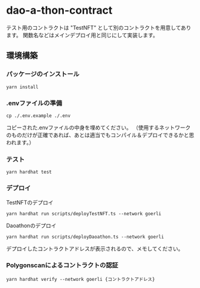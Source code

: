 # dao-a-thon-contract
テスト用のコントラクトは "TestNFT" として別のコントラクトを用意してあります。
関数名などはメインデプロイ用と同じにして実装します。

## 環境構築

### パッケージのインストール
```shell
yarn install
```

### .envファイルの準備
```shell
cp ./.env.example ./.env
```
コピーされた.envファイルの中身を埋めてください。
（使用するネットワークのものだけが正確であれば、あとは適当でもコンパイル＆デプロイできるかと思われます。）

### テスト
```shell
yarn hardhat test
```

### デプロイ
TestNFTのデプロイ
```shell
yarn hardhat run scripts/deployTestNFT.ts --network goerli
```
Daoathonのデプロイ
```shell
yarn hardhat run scripts/deployDaoathon.ts --network goerli
```
デプロイしたコントラクトアドレスが表示されるので、メモしてください。

### Polygonscanによるコントラクトの認証
```shell
yarn hardhat verify --network goerli {コントラクトアドレス}
```
